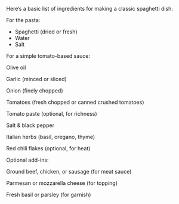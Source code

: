 Here’s a basic list of ingredients for making a classic spaghetti dish:

For the pasta:
- Spaghetti (dried or fresh)
- Water
- Salt


For a simple tomato-based sauce:

Olive oil

Garlic (minced or sliced)

Onion (finely chopped)

Tomatoes (fresh chopped or canned crushed tomatoes)

Tomato paste (optional, for richness)

Salt & black pepper

Italian herbs (basil, oregano, thyme)

Red chili flakes (optional, for heat)


Optional add-ins:

Ground beef, chicken, or sausage (for meat sauce)

Parmesan or mozzarella cheese (for topping)

Fresh basil or parsley (for garnish)
